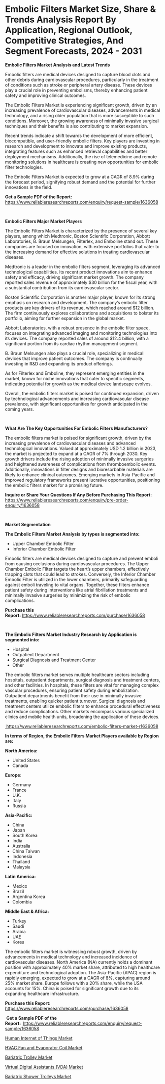 <p><h1>Embolic Filters Market Size, Share & Trends Analysis Report By Application, Regional Outlook, Competitive Strategies, And Segment Forecasts, 2024 - 2031</h1></p><p><strong>Embolic Filters Market Analysis and Latest Trends</strong></p>
<p><p>Embolic filters are medical devices designed to capture blood clots and other debris during cardiovascular procedures, particularly in the treatment of conditions such as stroke or peripheral artery disease. These devices play a crucial role in preventing embolisms, thereby enhancing patient safety and improving clinical outcomes. </p><p>The Embolic Filters Market is experiencing significant growth, driven by an increasing prevalence of cardiovascular diseases, advancements in medical technology, and a rising older population that is more susceptible to such conditions. Moreover, the growing awareness of minimally invasive surgical techniques and their benefits is also contributing to market expansion. </p><p>Recent trends indicate a shift towards the development of more efficient, biocompatible, and user-friendly embolic filters. Key players are investing in research and development to innovate and improve existing products, integrating features such as enhanced retrieval capabilities and better deployment mechanisms. Additionally, the rise of telemedicine and remote monitoring solutions in healthcare is creating new opportunities for embolic filter technologies. </p><p>The Embolic Filters Market is expected to grow at a CAGR of 8.9% during the forecast period, signifying robust demand and the potential for further innovations in the field.</p></p>
<p><strong>Get a Sample PDF of the Report:&nbsp;</strong> <a href="https://www.reliableresearchreports.com/enquiry/request-sample/1636058">https://www.reliableresearchreports.com/enquiry/request-sample/1636058</a></p>
<p>&nbsp;</p>
<p><strong>Embolic Filters Major Market Players</strong></p>
<p><p>The Embolic Filters Market is characterized by the presence of several key players, among which Medtronic, Boston Scientific Corporation, Abbott Laboratories, B. Braun Melsungen, Filterlex, and Emboline stand out. These companies are focused on innovation, with extensive portfolios that cater to the increasing demand for effective solutions in treating cardiovascular diseases.</p><p>Medtronic is a leader in the embolic filters segment, leveraging its advanced technological capabilities. Its recent product innovations aim to enhance safety and efficacy, driving significant market growth. The company reported sales revenue of approximately $30 billion for the fiscal year, with a substantial contribution from its cardiovascular sector.</p><p>Boston Scientific Corporation is another major player, known for its strong emphasis on research and development. The company’s embolic filter products are key drivers of its revenue, which reached around $12 billion. The firm continuously explores collaborations and acquisitions to bolster its portfolio, aiming for further expansion in the global market.</p><p>Abbott Laboratories, with a robust presence in the embolic filter space, focuses on integrating advanced imaging and monitoring technologies into its devices. The company reported sales of around $12.4 billion, with a significant portion from its cardiac rhythm management segment.</p><p>B. Braun Melsungen also plays a crucial role, specializing in medical devices that improve patient outcomes. The company is continually investing in R&D and expanding its product offerings.</p><p>As for Filterlex and Emboline, they represent emerging entities in the market, known for niche innovations that cater to specific segments, indicating potential for growth as the medical device landscape evolves.</p><p>Overall, the embolic filters market is poised for continued expansion, driven by technological advancements and increasing cardiovascular disease prevalence, with significant opportunities for growth anticipated in the coming years.</p></p>
<p>&nbsp;</p>
<p><strong>What Are The Key Opportunities For Embolic Filters Manufacturers?</strong></p>
<p><p>The embolic filters market is poised for significant growth, driven by the increasing prevalence of cardiovascular diseases and advanced technological innovations. Valued at approximately USD 1.2 billion in 2023, the market is projected to expand at a CAGR of 7% through 2030. Key growth drivers include the rising adoption of minimally invasive surgeries and heightened awareness of complications from thromboembolic events. Additionally, innovations in filter designs and bioresorbable materials are likely to enhance clinical outcomes. Emerging markets in Asia-Pacific and improved regulatory frameworks present lucrative opportunities, positioning the embolic filters market for a promising future.</p></p>
<p><strong>Inquire or Share Your Questions If Any Before Purchasing This Report:</strong> <a href="https://www.reliableresearchreports.com/enquiry/pre-order-enquiry/1636058">https://www.reliableresearchreports.com/enquiry/pre-order-enquiry/1636058</a></p>
<p>&nbsp;</p>
<p><strong>Market Segmentation</strong></p>
<p><strong>The Embolic Filters Market Analysis by types is segmented into:</strong></p>
<p><ul><li>Upper Chamber Embolic Filter</li><li>Inferior Chamber Embolic Filter</li></ul></p>
<p><p>Embolic filters are medical devices designed to capture and prevent emboli from causing occlusions during cardiovascular procedures. The Upper Chamber Embolic Filter targets the heart’s upper chambers, effectively trapping clots that could lead to strokes. Conversely, the Inferior Chamber Embolic Filter is utilized in the lower chambers, primarily safeguarding against emboli traveling to vital organs. Together, these filters enhance patient safety during interventions like atrial fibrillation treatments and minimally invasive surgeries by minimizing the risk of embolic complications.</p></p>
<p><strong>Purchase this Report:&nbsp;</strong><a href="https://www.reliableresearchreports.com/purchase/1636058">https://www.reliableresearchreports.com/purchase/1636058</a></p>
<p>&nbsp;</p>
<p><strong>The Embolic Filters Market Industry Research by Application is segmented into:</strong></p>
<p><ul><li>Hospital</li><li>Outpatient Department</li><li>Surgical Diagnosis and Treatment Center</li><li>Other</li></ul></p>
<p><p>The embolic filters market serves multiple healthcare sectors including hospitals, outpatient departments, surgical diagnosis and treatment centers, and other facilities. In hospitals, these filters are vital for managing complex vascular procedures, ensuring patient safety during embolization. Outpatient departments benefit from their use in minimally invasive treatments, enabling quicker patient turnover. Surgical diagnosis and treatment centers utilize embolic filters to enhance procedural effectiveness and reduce complications. Other markets encompass various specialized clinics and mobile health units, broadening the application of these devices.</p></p>
<p><a href="https://www.reliableresearchreports.com/embolic-filters-market-r1636058">&nbsp;https://www.reliableresearchreports.com/embolic-filters-market-r1636058</a></p>
<p><strong>In terms of Region, the Embolic Filters Market Players available by Region are:</strong></p>
<p>
    <p> <strong> North America: </strong>
        <ul>
            <li>United States</li>
            <li>Canada</li>
        </ul>
        </p> 
    <p> <strong> Europe: </strong>
        <ul>
            <li>Germany</li>
            <li>France</li>
            <li>U.K.</li>
            <li>Italy</li>
            <li>Russia</li>
        </ul>
        </p> 
    <p> <strong> Asia-Pacific: </strong>
        <ul>
            <li>China</li>
            <li>Japan</li>
            <li>South Korea</li>
            <li>India</li>
            <li>Australia</li>
            <li>China Taiwan</li>
            <li>Indonesia</li>
            <li>Thailand</li>
            <li>Malaysia</li>
        </ul>
        </p> 
    <p> <strong> Latin America: </strong>
        <ul>
            <li>Mexico</li>
            <li>Brazil</li>
            <li>Argentina Korea</li>
            <li>Colombia</li>
        </ul>
        </p> 
    <p> <strong> Middle East & Africa: </strong>
        <ul>
            <li>Turkey</li>
            <li>Saudi</li>
            <li>Arabia</li>
            <li>UAE</li>
            <li>Korea</li>
        </ul>
    </p>
    </p>
<p><p>The embolic filters market is witnessing robust growth, driven by advancements in medical technology and increased incidence of cardiovascular diseases. North America (NA) currently holds a dominant position with approximately 40% market share, attributed to high healthcare expenditure and technological adoption. The Asia-Pacific (APAC) region is rapidly emerging, expected to grow at a CAGR of 8%, capturing around 25% market share. Europe follows with a 20% share, while the USA accounts for 15%. China is poised for significant growth due to its expanding healthcare infrastructure.</p></p>
<p><strong>Purchase this Report: </strong><a href="https://www.reliableresearchreports.com/purchase/1636058">https://www.reliableresearchreports.com/purchase/1636058</a></p>
<p>&nbsp;<strong>Get a Sample PDF of the Report:&nbsp;&nbsp;</strong><a href="https://www.reliableresearchreports.com/enquiry/request-sample/1636058">https://www.reliableresearchreports.com/enquiry/request-sample/1636058</a></p>
<p><strong></strong></p>
<p><p><a href="https://www.linkedin.com/pulse/what-influencing-future-human-internet-things-market-insights-ttv6e">Human Internet of Things Market</a></p><p><a href="https://www.linkedin.com/pulse/role-hvac-fan-evaporator-coil-market-applications-industrialcommercialresidential-jh2te">HVAC Fan and Evaporator Coil Market</a></p><p><a href="https://issuu.com/reportprime-2/docs/bariatric-trolley-market-size-2030._7c9fc238386576">Bariatric Trolley Market</a></p><p><a href="https://github.com/jordond5lezama/Market-Research-Report-List-1/blob/main/virtual-digital-assistants-vda-market.md">Virtual Digital Assistants (VDA) Market</a></p><p><a href="https://issuu.com/reportprime-2/docs/bariatric-shower-trolleys-market-si_ef4bad2ce83962">Bariatric Shower Trolleys Market</a></p></p>